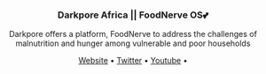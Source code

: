 <h3 align="center">Darkpore Africa || FoodNerve OS💕</h3>

<p align="center">
 Darkpore offers a platform, FoodNerve to address the challenges of malnutrition and hunger among vulnerable and poor households
</p>

<p align="center">
  <a href="foodnerve.com">Website</a> • 
  <a href="https://twitter.com/food_nerve/">Twitter</a> • 
  <a href="https://www.youtube.com/watch?v=AHCn2h3aAJQ">Youtube</a> • 
</p>